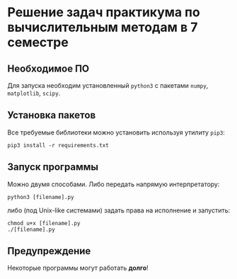 # Решение задач практикума по вычислительным методам в 7 семестре


## Необходимое ПО
Для запуска необходим установленный `python3` с пакетами `numpy`, `matplotlib`, `scipy`.

## Установка пакетов
Все требуемые библиотеки можно установить используя утилиту `pip3`:

    pip3 install -r requirements.txt
    
## Запуск программы
Можно двумя способами.
Либо передать напрямую интерпретатору:

    python3 [filename].py
    
либо (под Unix-like системами) задать права на исполнение и запустить:

    chmod u+x [filename].py
    ./[filename].py

## Предупреждение
Некоторые программы могут работать **долго**!
